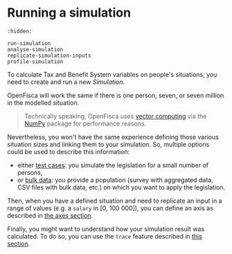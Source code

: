 # <i icon-name="cog"></i> Running a simulation

```{toctree}
:hidden:

run-simulation
analyse-simulation
replicate-simulation-inputs
profile-simulation
```

To calculate Tax and Benefit System variables on people's situations, you need to create and run a new _Simulation_.

OpenFisca will work the same if there is one person, seven, or seven million in the modelled situation.

> Technically speaking, OpenFisca uses [vector computing](../coding-the-legislation/25_vectorial_computing.md) via the [NumPy](http://www.numpy.org/) package for performance reasons.

<!-- The below text is confusing and needs clarification-->
Nevertheless, you won't have the same experience defining those various situation sizes and linking them to your simulation. So, multiple options could be used to describe this information:

<!---The below text is confusing here and needs clear wording-->

- either [test cases](./run-simulation.md#test-cases): you simulate the legislation for a small number of persons,
- or [bulk data](./run-simulation.md#data): you provide a population (survey with aggregated data, CSV files with bulk data, etc.) on which you want to apply the legislation.

Then, when you have a defined situation and need to replicate an input in a range of values (e.g. a `salary` in [0, 100 000]), you can define an axis as described in [the axes section](./replicate-simulation-inputs.md).

Finally, you might want to understand how your simulation result was calculated. To do so, you can use the `trace` feature described in [this section](./analyse-simulation.md).
